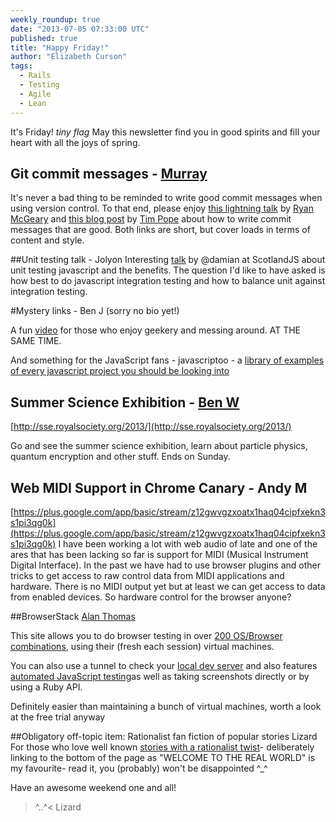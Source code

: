 ```yaml
---
weekly_roundup: true
date: "2013-07-05 07:33:00 UTC"
published: true
title: "Happy Friday!"
author: "Elizabeth Curson"
tags:
  - Rails
  - Testing
  - Agile
  - Lean
---
```


It's Friday! *tiny flag* May this newsletter find you in good spirits and fill your heart with all the joys of spring.

## Git commit messages - [Murray](/people#murray-steele)

It's never a bad thing to be reminded to write good commit messages when using version control.  To that end, please enjoy [this lightning talk](http://ryan.mcgeary.org/talks/2011/09/02/do-your-commit-messages-suck-rockymtnruby/) by [Ryan McGeary](http://ryan.mcgeary.org/) and [this blog post](http://tbaggery.com/2008/04/19/a-note-about-git-commit-messages.html) by [Tim Pope](http://tpo.pe/) about how to write commit messages that are good.  Both links are short, but cover loads in terms of content and style.

##Unit testing talk - Jolyon
Interesting [talk](http://vimeo.com/68526881) by @damian at ScotlandJS about unit testing javascript and the benefits. The question I'd like to have asked is how best to do javascript integration testing and how to balance unit against integration testing.

#Mystery links - Ben J (sorry no bio yet!)

A fun [video](http://vidinterest.com/video/3124/keyboard-using-bananas-makey-makey) for those who enjoy geekery and messing around. AT THE SAME TIME.

And something for the JavaScript fans - javascriptoo - a [ library of examples of every javascript project you should be looking into](http://www.javascriptoo.com)

## Summer Science Exhibition - [Ben W](/people#ben-wong)
[http://sse.royalsociety.org/2013/](http://sse.royalsociety.org/2013/)

Go and see the summer science exhibition, learn about particle physics, quantum encryption and other stuff. Ends on Sunday.

## Web MIDI Support in Chrome Canary - Andy M
[https://plus.google.com/app/basic/stream/z12gwvgzxoatx1haq04cipfxekn3s1pi3qg0k](https://plus.google.com/app/basic/stream/z12gwvgzxoatx1haq04cipfxekn3s1pi3qg0k)
I have been working a lot with web audio of late and one of the ares that has been lacking so far is support for MIDI (Musical Instrument Digital Interface). In the past we have had to use browser plugins and other tricks to get access to raw control data from MIDI applications and hardware. There is no MIDI output yet but at least we can get access to data from enabled devices. So hardware control for the browser anyone?

##BrowserStack [Alan Thomas](/people#alan-thomas)

This site allows you to do browser testing in over [200 OS/Browser combinations](http://www.browserstack.com/list-of-browsers-and-platforms), using their (fresh each session) virtual machines.

You can also use a tunnel to check your [local dev server](http://www.browserstack.com/local-testing) and also features [automated JavaScript testing](http://www.browserstack.com/automated-browser-testing-api)as well as taking screenshots directly or by using a Ruby API.

Definitely easier than maintaining a bunch of virtual machines, worth a look at the free trial anyway

##Obligatory off-topic item: Rationalist fan fiction of popular stories Lizard
For those who love well known [stories with a rationalist twist](http://hpmor.com/chapter/64#nav-bottom)- deliberately linking to the bottom of the page as "WELCOME TO THE REAL WORLD" is my favourite- read it, you (probably) won't be disappointed ^_^


Have an awesome weekend one and all!


>^..^< Lizard
